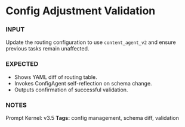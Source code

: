 # Config Adjustment Validation
<!-- markdownlint-disable MD001 -->

### INPUT
Update the routing configuration to use `content_agent_v2` and ensure previous tasks remain unaffected.

### EXPECTED
- Shows YAML diff of routing table.
- Invokes ConfigAgent self-reflection on schema change.
- Outputs confirmation of successful validation.

### NOTES
Prompt Kernel: v3.5
**Tags:** config management, schema diff, validation
